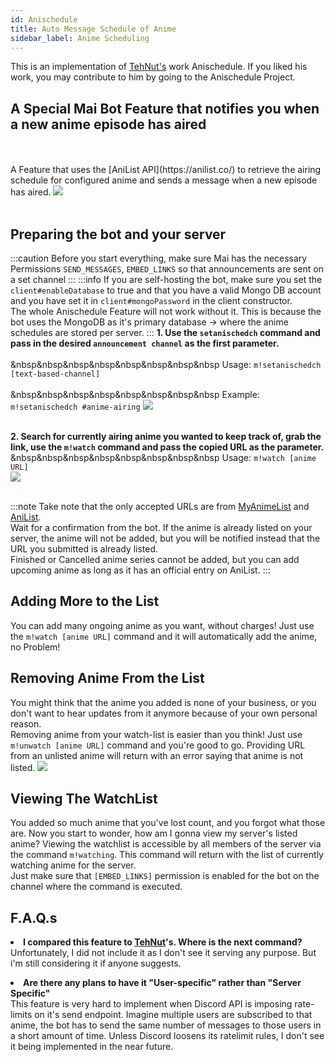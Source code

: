 ```yaml
---
id: Anischedule
title: Auto Message Schedule of Anime
sidebar_label: Anime Scheduling
---
```


This is an implementation of [TehNut's](https://github.com/TehNut) work Anischedule. If you liked his work, you may contribute to him by going to the Anischedule Project.
 
<h2> A Special Mai Bot Feature that notifies you when a new anime episode has aired</h2><br></br>
A Feature that uses the [AniList API](https://anilist.co/) to retrieve the airing schedule for configured anime and sends a message when a new episode has aired.
<img src="https://camo.githubusercontent.com/c517cec8443ceaf08ef2b3c5870440d7e0b0a26a/68747470733a2f2f6d656469612e646973636f72646170702e6e65742f6174746163686d656e74732f3732383836363535303230373038363634322f3736313231343831323535333837313336302f756e6b6e6f776e2e706e67" />
<br></br>

## Preparing the bot and your server
:::caution
Before you start everything, make sure Mai has the necessary Permissions `SEND_MESSAGES`, `EMBED_LINKS` so that announcements are sent on a set channel
:::
:::info
If you are self-hosting the bot, make sure you set the `client#enableDatabase` to true and that you have a valid Mongo DB account and you have set it in `client#mongoPassword` in the client constructor.<br />
The whole Anischedule Feature will not work without it. This is because the bot uses the MongoDB as it's primary database -> where the anime schedules are stored per server.
:::
**1. Use the ``setanischedch`` command and pass in the desired ``announcement channel`` as the first parameter.**<br></br>
&nbsp&nbsp&nbsp&nbsp&nbsp&nbsp&nbsp&nbsp Usage: ``m!setanischedch [text-based-channel]``<br></br>
&nbsp&nbsp&nbsp&nbsp&nbsp&nbsp&nbsp&nbsp Example: ``m!setanischedch #anime-airing``
<img src="https://camo.githubusercontent.com/f347a48a077daeacaf079dc22376945447efaa8b/68747470733a2f2f6d656469612e646973636f72646170702e6e65742f6174746163686d656e74732f3732383836363535303230373038363634322f3736313437393732373731333438343833302f756e6b6e6f776e2e706e67" />
<br/><br/>

**2. Search for currently airing anime you wanted to keep track of, grab the link, use the ``m!watch`` command and pass the copied URL as the parameter.**<br/>
&nbsp&nbsp&nbsp&nbsp&nbsp&nbsp&nbsp&nbsp Usage: ``m!watch [anime URL]``<br/>
<img src="https://camo.githubusercontent.com/1c6fb0b672c1d5db051723207d604071d711ac9c/68747470733a2f2f6d656469612e646973636f72646170702e6e65742f6174746163686d656e74732f3732383836363535303230373038363634322f3736313438313130363634353731323934362f756e6b6e6f776e2e706e67"/><br/><br/>

:::note
Take note that the only accepted URLs are from [MyAnimeList](https://myanimelist.net/) and [AniList](https://myanimelist.net/).<br/>Wait for a confirmation from the bot. If the anime is already listed on your server, the anime will not be added, but you will be notified instead that the URL you submitted is already listed.<br/>Finished or Cancelled anime series cannot be added, but you can add upcoming anime as long as it has an official entry on AniList.
:::

## Adding More to the List
You can add many ongoing anime as you want, without charges! Just use the ``m!watch [anime URL]`` command and it will automatically add the anime, no Problem!
## Removing Anime From the List
You might think that the anime you added is none of your business, or you don't want to hear updates from it anymore because of your own personal reason.<br/>
Removing anime from your watch-list is easier than you think! Just use ``m!unwatch [anime URL]`` command and you're good to go. Providing URL from an unlisted anime will return with an error saying that anime is not listed.
<img src="https://camo.githubusercontent.com/b696b311e2cc7d6f88ddd6716876a0d9d0f23d62/68747470733a2f2f6d656469612e646973636f72646170702e6e65742f6174746163686d656e74732f3732383836363535303230373038363634322f3736313438333435323134363338343930362f756e6b6e6f776e2e706e67"/>

## Viewing The WatchList
You added so much anime that you've lost count, and you forgot what those are. Now you start to wonder, how am I gonna view my server's listed anime? Viewing the watchlist is accessible by all members of the server via the command `m!watching`. This command will return with the list of currently watching anime for the server.<br/>Just make sure that `[EMBED_LINKS]` permission is enabled for the bot on the channel where the command is executed.
## F.A.Q.s
<p><li><b>I compared this feature to <a href="https://github.com/TehNut">TehNut</a>'s. Where is the next command?</b></li>
Unfortunately, I did not include it as I don't see it serving any purpose. But i'm still considering it if anyone suggests.</p>
<p><li><b>Are there any plans to have it "User-specific" rather than "Server Specific"</b></li>
This feature is very hard to implement when Discord API is imposing rate-limits on it's send endpoint. Imagine multiple users are subscribed to that anime, the bot has to send the same number of messages to those users in a short amount of time. Unless Discord loosens its ratelimit rules, I don't see it being implemented in the near future.</p>
